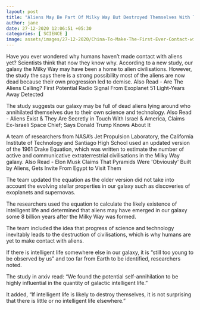 ```yaml
---
layout: post
title: "Aliens May Be Part Of Milky Way But Destroyed Themselves With Their Own Technology: Study"
author: jane 
date: 27-12-2020 12:06:51 +05:30 
categories: [ SCIENCE ] 
image: assets/images/27-12-2020/China-To-Make-The-First-Ever-Contact-with-The-Aliens-.jpg
---
```

Have you ever wondered why humans haven’t made contact with aliens yet? Scientists think that now they know why. According to a new study, our galaxy the Milky Way may have been a home to alien civilisations. However, the study the says there is a strong possibility most of the aliens are now dead because their own progression led to demise. Also Read - Are The Aliens Calling? First Potential Radio Signal From Exoplanet 51 Light-Years Away Detected

The study suggests our galaxy may be full of dead aliens lying around who annihilated themselves due to their own science and technology. Also Read - Aliens Exist & They Are Secretly in Touch With Israel & America, Claims Ex-Israeli Space Chief; Says Donald Trump Knows About It

A team of researchers from NASA’s Jet Propulsion Laboratory, the California Institute of Technology and Santiago High School used an updated version of the 1961 Drake Equation, which was written to estimate the number of active and communicative extraterrestrial civilisations in the Milky Way galaxy. Also Read - Elon Musk Claims That Pyramids Were 'Obviously' Built by Aliens, Gets Invite From Egypt to Visit Them

The team updated the equation as the older version did not take into account the evolving stellar properties in our galaxy such as discoveries of exoplanets and supernovas.

The researchers used the equation to calculate the likely existence of intelligent life and determined that aliens may have emerged in our galaxy some 8 billion years after the Milky Way was formed.

The team included the idea that progress of science and technology inevitably leads to the destruction of civilisations, which is why humans are yet to make contact with aliens.

If there is intelligent life somewhere else in our galaxy, it is “still too young to be observed by us” and too far from Earth to be identified, researchers noted.

The study in arxiv read: “We found the potential self-annihilation to be highly influential in the quantity of galactic intelligent life.”

It added, “If intelligent life is likely to destroy themselves, it is not surprising that there is little or no intelligent life elsewhere.”